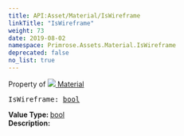 ```yaml
---
title: API:Asset/Material/IsWireframe
linkTitle: "IsWireframe"
weight: 73
date: 2019-08-02
namespace: Primrose.Assets.Material.IsWireframe
deprecated: false
no_list: true
---
```

Property of <a href="/docs/api-reference/Class/Material"><img src="/icons/silk/default.png"/>&nbsp;Material</a>
<pre class="method-declaration">
IsWireframe: <a class="type" href="/docs/api-reference/System/Primitives#boolean">bool</a></pre>
<b>Value Type: </b>
<a class="type" href="/docs/api-reference/System/Primitives#boolean">bool</a>
<br/>
<b>Description: </b>